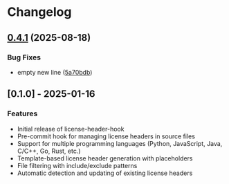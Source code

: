 # Changelog

## [0.4.1](https://github.com/KelvinChung2000/license-header-pre-commit/compare/0.4.0...v0.4.1) (2025-08-18)


### Bug Fixes

* empty new line ([5a70bdb](https://github.com/KelvinChung2000/license-header-pre-commit/commit/5a70bdb5f790dfd292736dd2d9814962118133c7))

## [0.1.0] - 2025-01-16

### Features

* Initial release of license-header-hook
* Pre-commit hook for managing license headers in source files
* Support for multiple programming languages (Python, JavaScript, Java, C/C++, Go, Rust, etc.)
* Template-based license header generation with placeholders
* File filtering with include/exclude patterns
* Automatic detection and updating of existing license headers
